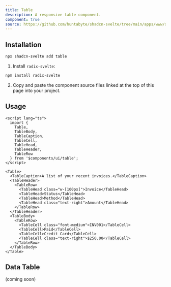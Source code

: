 ```yaml
---
title: Table
description: A responsive table component.
component: true
source: https://github.com/huntabyte/shadcn-svelte/tree/main/apps/www/src/lib/components/ui/table
---
```


<script>
  import { TableDemo, ComponentExample, ManualInstall } from '$lib/components/docs';
</script>

<ComponentExample src="src/lib/components/docs/examples/table/TableDemo.svelte">

<div slot="example" style="width: 100%;">
<TableDemo />
</div>

</ComponentExample>

## Installation

```bash
npx shadcn-svelte add table
```

<ManualInstall>

1. Install `radix-svelte`:

```bash
npm install radix-svelte
```

2. Copy and paste the component source files linked at the top of this page into your project.

</ManualInstall>

## Usage

```svelte
<script lang="ts">
  import {
    Table,
    TableBody,
    TableCaption,
    TableCell,
    TableHead,
    TableHeader,
    TableRow
  } from '$components/ui/table';
</script>
```

```svelte
<Table>
  <TableCaption>A list of your recent invoices.</TableCaption>
  <TableHeader>
    <TableRow>
      <TableHead class="w-[100px]">Invoice</TableHead>
      <TableHead>Status</TableHead>
      <TableHead>Method</TableHead>
      <TableHead class="text-right">Amount</TableHead>
    </TableRow>
  </TableHeader>
  <TableBody>
    <TableRow>
      <TableCell class="font-medium">INV001</TableCell>
      <TableCell>Paid</TableCell>
      <TableCell>Credit Card</TableCell>
      <TableCell class="text-right">$250.00</TableCell>
    </TableRow>
  </TableBody>
</Table>
```

## Data Table

(coming soon)

